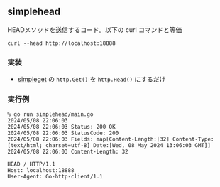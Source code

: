## simplehead
HEADメソッドを送信するコード。以下の curl コマンドと等価
```shell
curl --head http://localhost:18888
```

### 実装
- [simpleget](../simpleget/README.md) の `http.Get()` を `http.Head()` にするだけ

### 実行例
```shell
% go run simplehead/main.go
2024/05/08 22:06:03
2024/05/08 22:06:03 Status: 200 OK
2024/05/08 22:06:03 StatusCode: 200
2024/05/08 22:06:03 Fields: map[Content-Length:[32] Content-Type:[text/html; charset=utf-8] Date:[Wed, 08 May 2024 13:06:03 GMT]]
2024/05/08 22:06:03 Content-Length: 32
```
```shell
HEAD / HTTP/1.1
Host: localhost:18888
User-Agent: Go-http-client/1.1
```
